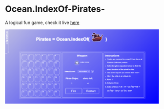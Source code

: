 # Ocean.IndexOf-Pirates-
A logical fun game, check it live <a href="https://firaselmoussa.github.io/Ocean.IndexOf-Pirates-/">here</a>

<img src="ocean.indexof(Pirates).png">
